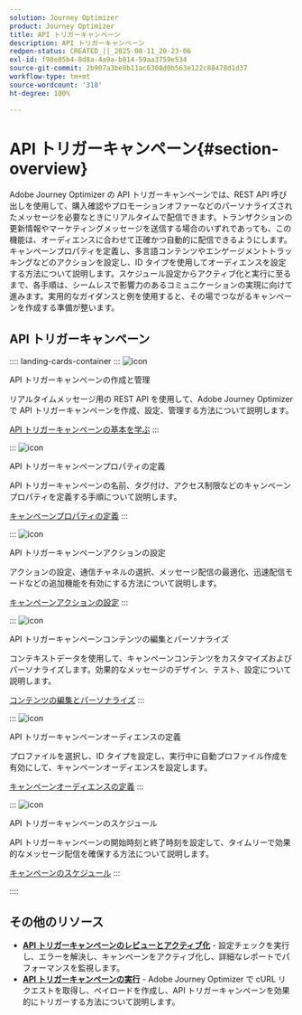 ```yaml
---
solution: Journey Optimizer
product: Journey Optimizer
title: API トリガーキャンペーン
description: API トリガーキャンペーン
redpen-status: CREATED_||_2025-08-11_20-23-06
exl-id: f98e85b4-8d8a-4a9a-b814-59aa3759e534
source-git-commit: 2b907a3be8b11ac6308d0b563e122c88478d1d37
workflow-type: tm+mt
source-wordcount: '318'
ht-degree: 100%

---
```


# API トリガーキャンペーン{#section-overview}

Adobe Journey Optimizer の API トリガーキャンペーンでは、REST API 呼び出しを使用して、購入確認やプロモーションオファーなどのパーソナライズされたメッセージを必要なときにリアルタイムで配信できます。トランザクションの更新情報やマーケティングメッセージを送信する場合のいずれであっても、この機能は、オーディエンスに合わせて正確かつ自動的に配信できるようにします。キャンペーンプロパティを定義し、多言語コンテンツやエンゲージメントトラッキングなどのアクションを設定し、ID タイプを使用してオーディエンスを設定する方法について説明します。スケジュール設定からアクティブ化と実行に至るまで、各手順は、シームレスで影響力のあるコミュニケーションの実現に向けて進みます。実用的なガイダンスと例を使用すると、その場でつながるキャンペーンを作成する準備が整います。

## API トリガーキャンペーン

:::: landing-cards-container
:::
![icon](https://cdn.experienceleague.adobe.com/icons/circle-play.svg?lang=ja)

API トリガーキャンペーンの作成と管理

リアルタイムメッセージ用の REST API を使用して、Adobe Journey Optimizer で API トリガーキャンペーンを作成、設定、管理する方法について説明します。

[API トリガーキャンペーンの基本を学ぶ](../using/campaigns/api-triggered-campaigns.md)
:::

:::
![icon](https://cdn.experienceleague.adobe.com/icons/list-check.svg?lang=ja)

API トリガーキャンペーンプロパティの定義

API トリガーキャンペーンの名前、タグ付け、アクセス制限などのキャンペーンプロパティを定義する手順について説明します。

[キャンペーンプロパティの定義](../using/campaigns/api-triggered-campaign-properties.md)
:::

:::
![icon](https://cdn.experienceleague.adobe.com/icons/gear.svg?lang=ja)

API トリガーキャンペーンアクションの設定

アクションの設定、通信チャネルの選択、メッセージ配信の最適化、迅速配信モードなどの追加機能を有効にする方法について説明します。

[キャンペーンアクションの設定](../using/campaigns/api-triggered-campaign-action.md)
:::

:::
![icon](https://cdn.experienceleague.adobe.com/icons/bullseye.svg?lang=ja)

API トリガーキャンペーンコンテンツの編集とパーソナライズ

コンテキストデータを使用して、キャンペーンコンテンツをカスタマイズおよびパーソナライズします。効果的なメッセージのデザイン、テスト、設定について説明します。

[コンテンツの編集とパーソナライズ](../using/campaigns/api-triggered-campaign-content.md)
:::

:::
![icon](https://cdn.experienceleague.adobe.com/icons/users.svg?lang=ja)

API トリガーキャンペーンオーディエンスの定義

プロファイルを選択し、ID タイプを設定し、実行中に自動プロファイル作成を有効にして、キャンペーンオーディエンスを設定します。

[キャンペーンオーディエンスの定義](../using/campaigns/api-triggered-campaign-audience.md)
:::

:::
![icon](https://cdn.experienceleague.adobe.com/icons/clock.svg?lang=ja)

API トリガーキャンペーンのスケジュール

API トリガーキャンペーンの開始時刻と終了時刻を設定して、タイムリーで効果的なメッセージ配信を確保する方法について説明します。

[キャンペーンのスケジュール](../using/campaigns/api-triggered-campaign-schedule.md)
:::

::::


## その他のリソース

- **[API トリガーキャンペーンのレビューとアクティブ化](../using/campaigns/review-activate-api-triggered-campaign.md)** - 設定チェックを実行し、エラーを解決し、キャンペーンをアクティブ化し、詳細なレポートでパフォーマンスを監視します。
- **[API トリガーキャンペーンの実行](../using/campaigns/trigger-campaigns.md)** - Adobe Journey Optimizer で cURL リクエストを取得し、ペイロードを作成し、API トリガーキャンペーンを効果的にトリガーする方法について説明します。
